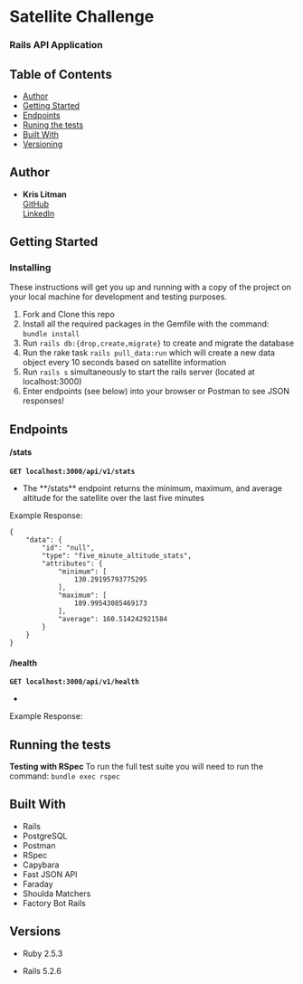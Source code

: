 # Satellite Challenge

### Rails API Application

## Table of Contents

  - [Author](#author)
  - [Getting Started](#getting-started)
  - [Endpoints](#endpoints)
  - [Runing the tests](#running-the-tests)
  - [Built With](#built-with)
  - [Versioning](#versions)

## Author

  - **Kris Litman**<br>
    [GitHub](https://github.com/krislitman)<br>
    [LinkedIn](https://www.linkedin.com/in/kris-litman/)

## Getting Started

<!-- Add application specific instructions -->

### Installing

These instructions will get you up and running with a copy of the project on
your local machine for development and testing purposes.

1. Fork and Clone this repo
2. Install all the required packages in the Gemfile with the command: `bundle install`
3. Run `rails db:{drop,create,migrate}` to create and migrate the database
4. Run the rake task `rails pull_data:run` which will create a new data object every 10 seconds based on satellite information
4. Run `rails s` simultaneously to start the rails server (located at localhost:3000)
5. Enter endpoints (see below) into your browser or Postman to see JSON responses!

## Endpoints

#### /stats

**`GET localhost:3000/api/v1/stats`**

<ul>
  <li>
    The **/stats** endpoint returns the minimum, maximum, and average altitude for
    the satellite over the last five minutes
  </li>
</ul>

Example Response:

```
{
    "data": {
        "id": "null",
        "type": "five_minute_altitude_stats",
        "attributes": {
            "minimum": [
                130.29195793775295
            ],
            "maximum": [
                189.99543085469173
            ],
            "average": 160.514242921584
        }
    }
}
```

#### /health

**`GET localhost:3000/api/v1/health`**

<ul>
  <li>
  </li>
</ul>

Example Response:


## Running the tests 

**Testing with RSpec**
To run the full test suite you will need to run the command:
`bundle exec rspec`

<!-- Add where to find and run unit tests -->

## Built With

- Rails
- PostgreSQL
- Postman
- RSpec
- Capybara
- Fast JSON API
- Faraday
- Shoulda Matchers
- Factory Bot Rails

## Versions

- Ruby 2.5.3

- Rails 5.2.6
